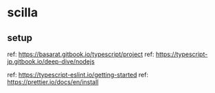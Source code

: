 # scilla

## setup

ref: https://basarat.gitbook.io/typescript/project
ref: https://typescript-jp.gitbook.io/deep-dive/nodejs

ref: https://typescript-eslint.io/getting-started
ref: https://prettier.io/docs/en/install
